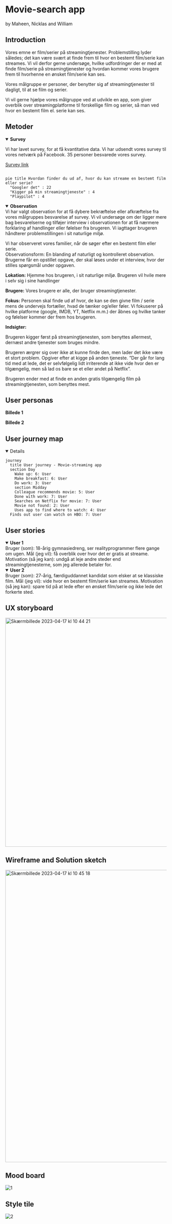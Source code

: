 # Movie-search app
by Maheen, Nicklas and William

## Introduction
Vores emne er film/serier på streamingtjenester. Problemstilling lyder således; det kan være svært at finde frem til hvor en bestemt film/serie kan streames. Vi vil derfor gerne undersøge, hvilke udfordringer der er med at finde film/serie på streamingtjenester og hvordan kommer vores brugere frem til hvorhenne en ønsket film/serie kan ses. 

Vores målgruppe er personer, der benytter sig af streamingtjenester til dagligt, til at se film og serier.  

Vi vil gerne hjælpe vores målgruppe ved at udvikle en app, som giver overblik over streamingplatforme til forskellige film og serier, så man ved hvor en bestemt film el. serie kan ses. 

## Metoder
<details open>
  <summary> <b>Survey</b> </summary>
  
Vi har lavet survey, for at få kvantitative data. Vi har udsendt vores survey til vores netværk på Facebook. 35 personer besvarede vores survey. 

[Survey link](https://docs.google.com/forms/d/e/1FAIpQLSdpELD3fK4HUdkwh2NGcGHrtefLNEhr7sWw61sf08L07Oy16g/viewform?usp=sf_link)
  
  ```mermaid
  
  pie title Hvordan finder du ud af, hvor du kan streame en bestemt film eller serie?
    "Googler det" : 22
    "Kigger på min streamingtjeneste" : 4
    "Playpilot" : 4
  ```

</details>



<details open>
  <summary> <b>Observation</b> </summary>
  Vi har valgt observation for at få dybere bekræftelse eller afkræftelse fra vores målgruppes besvarelse af survey. Vi vil undersøge om der ligger mere bag besvarelserne og tilføjer interview i observationen for at få nærmere forklaring af handlinger eller følelser fra brugeren. Vi iagttager brugeren håndterer problemstillingen i sit naturlige miljø. 
  
Vi har observeret vores familier, når de søger efter en bestemt film eller serie.  
Observationsform: En blanding af naturligt og kontrolleret observation. Brugerne får en opstillet opgave, der skal løses under et interview, hvor der stilles spørgsmål under opgaven. 
  
**Lokation:** Hjemme hos brugeren, i sit naturlige miljø. Brugeren vil hvile mere i selv sig i sine handlinger 
  
**Brugere:** Vores brugere er alle, der bruger streamingtjenester. 

**Fokus:** Personen skal finde ud af hvor, de kan se den givne film / serie mens de undervejs fortæller, hvad de tænker og/eller føler. Vi fokuserer på hvilke platforme (google, IMDB, YT, Netflix m.m.) der åbnes og hvilke tanker og følelser kommer der frem hos brugeren.
  
**Indsigter:**

Brugeren kigger først på streamingtjenesten, som benyttes allermest, dernæst andre tjenester som bruges mindre.  

Brugeren ærgrer sig over ikke at kunne finde den, men lader det ikke være et stort problem. Opgiver efter at kigge på anden tjeneste. ”Der går for lang tid med at lede, det er selvfølgelig lidt irriterende at ikke vide hvor den er tilgængelig, men så lad os bare se et eller andet på Netflix”. 

Brugeren ender med at finde en anden gratis tilgængelig film på streamingtjenesten, som benyttes mest.  
</details>

## User personas

**Billede 1**

**Billede 2**

## User journey map
<details open>  
  
  ```mermaid
  journey
    title User journey - Movie-streaming app
    section Day
      Wake up: 6: User
      Make breakfast: 6: User
      Do work: 3: User
      section Midday
      Colleague recommends movie: 5: User
      Done with work: 7: User
      Searches on Netflix for movie: 7: User
      Movie not found: 2: User
      Uses app to find where to watch: 4: User
    Finds out user can watch on HBO: 7: User
  
  ```
  
</details>


## User stories

<details open> <summary><b> User 1 </b></summary>
Bruger (som): 18-årig gymnasiedreng, ser realityprogrammer flere gange om ugen. 
Mål (jeg vil): få overblik over hvor det er gratis at streame.  
Motivation (så jeg kan): undgå at leje andre steder end streamingtjenesterne, som jeg allerede betaler for.  
</details>

<details open> <summary> <b>User 2</b></summary>
Bruger (som): 27-årig, færdiguddannet kandidat som elsker at se klassiske film. 
Mål (jeg vil): vide hvor en bestemt film/serie kan streames. 
Motivation (så jeg kan): spare tid på at lede efter en ønsket film/serie og ikke lede det forkerte sted. 
</details>



## UX storyboard
<img width="712" alt="Skærmbillede 2023-04-17 kl  10 44 21" src="https://user-images.githubusercontent.com/111922379/232432813-f5792541-ff5c-4f0d-ad23-24856132f178.png">

## Wireframe and Solution sketch
<img width="909" alt="Skærmbillede 2023-04-17 kl  10 45 18" src="https://user-images.githubusercontent.com/111922379/232433069-25d377c5-7e1f-4450-abf2-475b207e0011.png">


## Mood board
![1](https://user-images.githubusercontent.com/111922379/232430220-33859a11-115b-4d4e-9241-d07b29ed4fc1.png)

## Style tile
![2](https://user-images.githubusercontent.com/111922379/232430186-691ded6d-be10-4074-af62-6a0a89cb7135.png)


